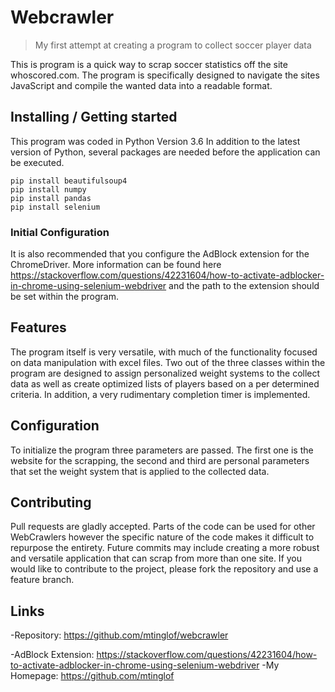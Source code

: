 # Webcrawler
> My first attempt at creating a program to collect soccer player data 

This is program is a quick way to scrap soccer statistics off the site whoscored.com. The program is specifically designed to navigate the sites JavaScript and compile the wanted data into a readable format. 

## Installing / Getting started
This program was coded in Python Version 3.6 
In addition to the latest version of Python, several packages are needed before the application can be executed.

```
pip install beautifulsoup4
pip install numpy
pip install pandas
pip install selenium
```

### Initial Configuration

It is also recommended that you configure the AdBlock extension for the ChromeDriver. More information can be found here https://stackoverflow.com/questions/42231604/how-to-activate-adblocker-in-chrome-using-selenium-webdriver and the path to the extension should be set within the program. 

## Features

The program itself is very versatile, with much of the functionality focused on data manipulation with excel files. Two out of the three classes within the program are designed to assign personalized weight systems to the collect data as well as create optimized lists of players based on a per determined criteria. In addition, a very rudimentary completion timer is implemented. 

## Configuration

To initialize the program three parameters are passed. The first one is the website for the scrapping, the second and third are personal parameters that set the weight system that is applied to the collected data. 

## Contributing

Pull requests are gladly accepted. Parts of the code can be used for other WebCrawlers however the specific nature of the code makes it difficult to repurpose the entirety. Future commits may include creating a more robust and versatile application that can scrap from more than one site. If you would like to contribute to the project, please fork the repository and use a feature branch. 

## Links

-Repository: https://github.com/mtinglof/webcrawler

-AdBlock Extension: https://stackoverflow.com/questions/42231604/how-to-activate-adblocker-in-chrome-using-selenium-webdriver
-My Homepage: https://github.com/mtinglof
